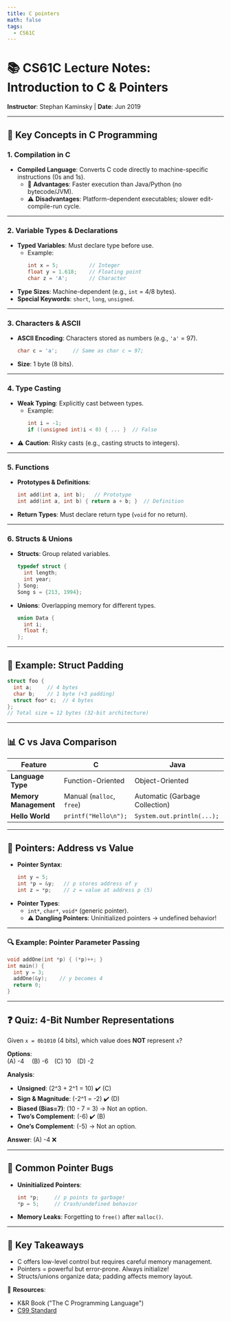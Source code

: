 ```yaml
---
title: C pointers
math: false
tags:
  - CS61C
---
```

# 📚 CS61C Lecture Notes: Introduction to C & Pointers  
**Instructor**: Stephan Kaminsky | **Date**: Jun 2019  

---

## 📌 Key Concepts in C Programming  

### 1. **Compilation in C**  
- **Compiled Language**: Converts C code directly to machine-specific instructions (0s and 1s).  
  - 🚀 **Advantages**: Faster execution than Java/Python (no bytecode/JVM).  
  - ⚠️ **Disadvantages**: Platform-dependent executables; slower edit-compile-run cycle.  

---

### 2. **Variable Types & Declarations**  
- **Typed Variables**: Must declare type before use.  
  - Example:  
    ```c
    int x = 5;          // Integer
    float y = 1.618;    // Floating point
    char z = 'A';       // Character
    ```  
- **Type Sizes**: Machine-dependent (e.g., `int` = 4/8 bytes).  
- **Special Keywords**: `short`, `long`, `unsigned`.  

---

### 3. **Characters & ASCII**  
- **ASCII Encoding**: Characters stored as numbers (e.g., `'a'` = 97).  
  ```c
  char c = 'a';     // Same as char c = 97;
  ```  
- **Size**: 1 byte (8 bits).  

---

### 4. **Type Casting**  
- **Weak Typing**: Explicitly cast between types.  
  - Example:  
    ```c
    int i = -1;
    if ((unsigned int)i < 0) { ... }  // False
    ```  
- ⚠️ **Caution**: Risky casts (e.g., casting structs to integers).  

---

### 5. **Functions**  
- **Prototypes & Definitions**:  
  ```c
  int add(int a, int b);   // Prototype
  int add(int a, int b) { return a + b; }  // Definition
  ```  
- **Return Types**: Must declare return type (`void` for no return).  

---

### 6. **Structs & Unions**  
- **Structs**: Group related variables.  
  ```c
  typedef struct {
    int length;
    int year;
  } Song;
  Song s = {213, 1994}; 
  ```  
- **Unions**: Overlapping memory for different types.  
  ```c
  union Data {
    int i;
    float f;
  };
  ```  

---

## 🧮 Example: Struct Padding  
```c
struct foo {
  int a;     // 4 bytes
  char b;    // 1 byte (+3 padding)
  struct foo* c;  // 4 bytes
};  
// Total size = 12 bytes (32-bit architecture)
```  

---

## 📊 C vs Java Comparison  
| Feature              | C                          | Java                       |
|----------------------|----------------------------|----------------------------|
| **Language Type**    | Function-Oriented          | Object-Oriented            |
| **Memory Management**| Manual (`malloc`, `free`)  | Automatic (Garbage Collection) |
| **Hello World**      | `printf("Hello\n");`       | `System.out.println(...);` |  

---

## 🎯 Pointers: Address vs Value  
- **Pointer Syntax**:  
  ```c
  int y = 5;
  int *p = &y;   // p stores address of y
  int z = *p;    // z = value at address p (5)
  ```  
- **Pointer Types**:  
  - `int*`, `char*`, `void*` (generic pointer).  
  - ⚠️ **Dangling Pointers**: Uninitialized pointers → undefined behavior!  

---

### 🔍 Example: Pointer Parameter Passing  
```c
void addOne(int *p) { (*p)++; }  
int main() {
  int y = 3;
  addOne(&y);    // y becomes 4
  return 0;
}
```  

---

## ❓ **Quiz: 4-Bit Number Representations**  
Given `x = 0b1010` (4 bits), which value does **NOT** represent `x`?  

**Options**:  
(A) -4  (B) -6 (C) 10 (D) -2  

**Analysis**:  
- **Unsigned**: \(2^3 + 2^1 = 10\) ✔️ (C)  
- **Sign & Magnitude**: \(-2^1 = -2\) ✔️ (D)  
- **Biased (Bias=7)**: \(10 - 7 = 3\) → Not an option.  
- **Two’s Complement**: \(-6\) ✔️ (B)  
- **One’s Complement**: \(-5\) → Not an option.  

**Answer**: (A) -4 ❌  

---

## 🛑 Common Pointer Bugs  
- **Uninitialized Pointers**:  
  ```c
  int *p;     // p points to garbage!
  *p = 5;     // Crash/undefined behavior
  ```  
- **Memory Leaks**: Forgetting to `free()` after `malloc()`.  

---

## 📖 Key Takeaways  
- C offers low-level control but requires careful memory management.  
- Pointers = powerful but error-prone. Always initialize!  
- Structs/unions organize data; padding affects memory layout.  

🔗 **Resources**:  
- K&R Book ("The C Programming Language")  
- [C99 Standard](http://en.wikipedia.org/wiki/C99)  


